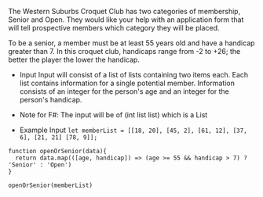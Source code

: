 The Western Suburbs Croquet Club has two categories of membership, Senior and Open. They would like your help with an application form that will tell prospective members which category they will be placed.

To be a senior, a member must be at least 55 years old and have a handicap greater than 7. In this croquet club, handicaps range from -2 to +26; the better the player the lower the handicap.

- Input
Input will consist of a list of lists containing two items each. Each list contains information for a single potential member. Information consists of an integer for the person's age and an integer for the person's handicap.

* Note for F#: The input will be of (int list list) which is a List<List>

- Example Input
`let memberList = [[18, 20], [45, 2], [61, 12], [37, 6], [21, 21] [78, 9]];`

```
function openOrSenior(data){
  return data.map(([age, handicap]) => (age >= 55 && handicap > 7) ? 'Senior' : 'Open')
}

openOrSenior(memberList)
```
